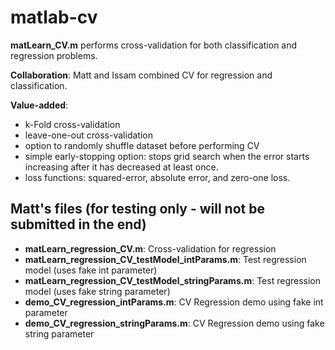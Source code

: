 matlab-cv
=========
**matLearn_CV.m** performs cross-validation for both classification and regression problems.

**Collaboration**: Matt and Issam combined CV for regression and classification.

**Value-added**: 
- k-Fold cross-validation
- leave-one-out cross-validation
- option to randomly shuffle dataset before performing CV
- simple early-stopping option: stops grid search when the error starts increasing after it has decreased at least once.
- loss functions: squared-error, absolute error, and zero-one loss.


## Matt's files (for testing only - will not be submitted in the end)
- **matLearn_regression_CV.m**: Cross-validation for regression
- **matLearn_regression_CV_testModel_intParams.m**: Test regression model (uses fake int parameter)
- **matLearn_regression_CV_testModel_stringParams.m**: Test regression model (uses fake string parameter)
- **demo_CV_regression_intParams.m**: CV Regression demo using fake int parameter
- **demo_CV_regression_stringParams.m**: CV Regression demo using fake string parameter

